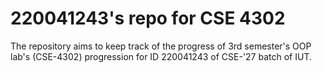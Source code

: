 # 220041243's repo for CSE 4302
The repository aims to keep track of the progress of 3rd semester's OOP lab's (CSE-4302) progression for ID 220041243 of CSE-'27 batch of IUT.

